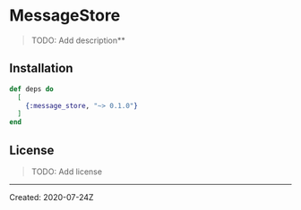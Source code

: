 # MessageStore

> TODO: Add description**


## Installation

```elixir
def deps do
  [
    {:message_store, "~> 0.1.0"}
  ]
end
```

## License

> TODO: Add license

----
Created:  2020-07-24Z
